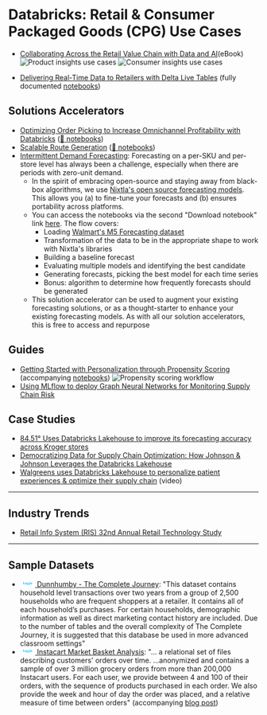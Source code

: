 # Databricks: Retail & Consumer Packaged Goods (CPG) Use Cases

- [Collaborating Across the Retail Value Chain with Data and AI](https://databricks.com/p/ebook/collaborating-across-the-retail-value-chain-with-data-and-ai)(eBook)
![Product insights use cases](https://databricks.com/wp-content/uploads/2022/03/db-118-blog-img-1.jpg)
![Consumer insights use cases](https://databricks.com/wp-content/uploads/2022/03/db-118-blog-img-2.jpg)

- [Delivering Real-Time Data to Retailers with Delta Live Tables](https://databricks.com/blog/2022/04/12/delivering-real-time-data-to-retailers-with-delta-live-tables.html) (fully documented [notebooks](https://d1r5llqwmkrl74.cloudfront.net/notebooks/RCG/POS_DLT/index.html#POS_DLT_1.html))

## Solutions Accelerators

- [Optimizing Order Picking to Increase Omnichannel Profitability with Databricks](https://www.databricks.com/blog/2022/08/04/optimizing-order-picking-to-increase-omnichannel-profitability-with-databricks.html) ([📄 notebooks](https://d1r5llqwmkrl74.cloudfront.net/notebooks/RCG/Optimized_Picking/index.html#Optimized_Picking_1.html))
- [Scalable Route Generation](https://www.databricks.com/solutions/accelerators/scalable-route-generation) ([📄 notebooks](https://d1r5llqwmkrl74.cloudfront.net/notebooks/RCG/Routing/index.html#Routing_1.html))
- [Intermittent Demand Forecasting](https://www.databricks.com/blog/2022/12/06/intermittent-demand-forecasting-nixtla-databricks.html): Forecasting on a per-SKU and per-store level has always been a challenge, especially when there are periods with zero-unit demand. 
  - In the spirit of embracing open-source and staying away from black-box algorithms, we use [Nixtla's open source forecasting models](https://www.nixtla.io/). This allows you (a) to fine-tune your forecasts and (b) ensures portability across platforms.
  - You can access the notebooks via the second "Download notebook" link [here](https://www.databricks.com/solutions/accelerators/demand-forecasting). The flow covers:
    - Loading [Walmart's M5 Forecasting dataset](https://www.kaggle.com/competitions/m5-forecasting-accuracy/data)
    - Transformation of the data to be in the appropriate shape to work with Nixtla's libraries
    - Building a baseline forecast
    - Evaluating multiple models and identifying the best candidate 
    - Generating forecasts, picking the best model for each time series
    - Bonus: algorithm to determine how frequently forecasts should be generated
  - This solution accelerator can be used to augment your existing forecasting solutions, or as a thought-starter to enhance your existing forecasting models. As with all our solution accelerators, this is free to access and repurpose

## Guides

- [Getting Started with Personalization through Propensity Scoring](https://databricks.com/blog/2022/06/03/getting-started-with-personalization-through-propensity-scoring.html) (accompanying [notebooks](https://d1r5llqwmkrl74.cloudfront.net/notebooks/nightly/RCG/Propensity/index.html#Propensity_1.html))
![Propensity scoring workflow](https://databricks.com/wp-content/uploads/2022/05/db-192-blog-img-1.png)
- [Using MLflow to deploy Graph Neural Networks for Monitoring Supply Chain Risk](https://medium.com/@ajmal.t.aziz/using-mlflow-to-deploy-graph-neural-networks-for-monitoring-supply-chain-risk-644c87e5259e)

## Case Studies

- [84.51° Uses Databricks Lakehouse to improve its forecasting accuracy across Kroger stores](https://www.youtube.com/watch?v=1TcmBjCOnL0)
- [Democratizing Data for Supply Chain Optimization: How Johnson & Johnson Leverages the Databricks Lakehouse](https://databricks.com/blog/2022/04/25/democratizing-data-for-supply-chain-optimization.html)
- [Walgreens uses Databricks Lakehouse to personalize patient experiences & optimize their supply chain](https://www.youtube.com/watch?v=l2rnu-6rEXU) (video)

---

## Industry Trends

- [Retail Info System (RIS) 32nd Annual Retail Technology Study](https://risnews.com/retail-tech-study-2022?from=gate)

---

## Sample Datasets

- [<img src="../../assets/img/kaggle-transparent.svg" width="30"> Dunnhumby - The Complete Journey](https://www.kaggle.com/datasets/frtgnn/dunnhumby-the-complete-journey): "This dataset contains household level transactions over two years from a group of 2,500 households who are frequent shoppers at a retailer. It contains all of each household’s purchases. For certain households, demographic information as well as direct marketing contact history are included. Due to the number of tables and the overall complexity of The Complete Journey, it is suggested that this database be used in more advanced classroom settings"
- [<img src="../../assets/img/kaggle-transparent.svg" width="30"> Instacart Market Basket Analysis](https://www.kaggle.com/competitions/instacart-market-basket-analysis/data): "... a relational set of files describing customers' orders over time. ...anonymized and contains a sample of over 3 million grocery orders from more than 200,000 Instacart users. For each user, we provide between 4 and 100 of their orders, with the sequence of products purchased in each order. We also provide the week and hour of day the order was placed, and a relative measure of time between orders" (accompanying [blog post](https://tech.instacart.com/3-million-instacart-orders-open-sourced-d40d29ead6f2))
